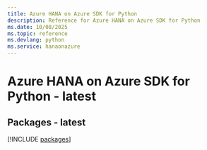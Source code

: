 ```yaml
---
title: Azure HANA on Azure SDK for Python
description: Reference for Azure HANA on Azure SDK for Python
ms.date: 10/08/2025
ms.topic: reference
ms.devlang: python
ms.service: hanaonazure
---
```

# Azure HANA on Azure SDK for Python - latest
## Packages - latest
[!INCLUDE [packages](hana-on-azure-index.md)]